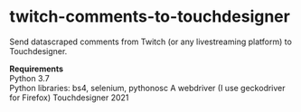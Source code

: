 # twitch-comments-to-touchdesigner
Send datascraped comments from Twitch (or any livestreaming platform) to Touchdesigner.

**Requirements** <br>
Python 3.7 <br>
Python libraries: bs4, selenium, pythonosc
A webdriver (I use geckodriver for Firefox)
Touchdesigner 2021
